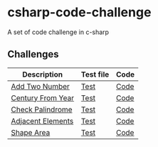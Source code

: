 # csharp-code-challenge
A set of code challenge in c-sharp
## Challenges
| Description | Test file | Code | 
|---|---|---| 
| [Add Two Number](docs/Add.md)| [Test](test/CodeChallenge.Test/AddChallengeTests.cs)| [Code](src/CodeChallenge/Challenges/AddChallenge.cs) |
| [Century From Year](docs/CenturyFromYear.md)| [Test](test/CodeChallenge.Test/CenturyFromYearChallengeTests.cs)| [Code](src/CodeChallenge/Challenges/CenturyFromYearChallenge.cs) |
| [Check Palindrome](docs/CheckPalindrome.md)| [Test](test/CodeChallenge.Test/CheckPalindromeChallengeTests.cs)| [Code](src/CodeChallenge/Challenges/CheckPalindromeChallenge.cs) |
| [Adjacent Elements](docs/AdjacentElements.md)| [Test](test/CodeChallenge.Test/AdjacentElementsChallengeTests.cs)| [Code](src/CodeChallenge/Challenges/AdjacentElementsChallenge.cs) |
| [Shape Area](docs/ShapeArea.md)| [Test](test/CodeChallenge.Test/ShapeAreaChallengeTests.cs)| [Code](src/CodeChallenge/Challenges/ShapeAreaChallenge.cs) |

